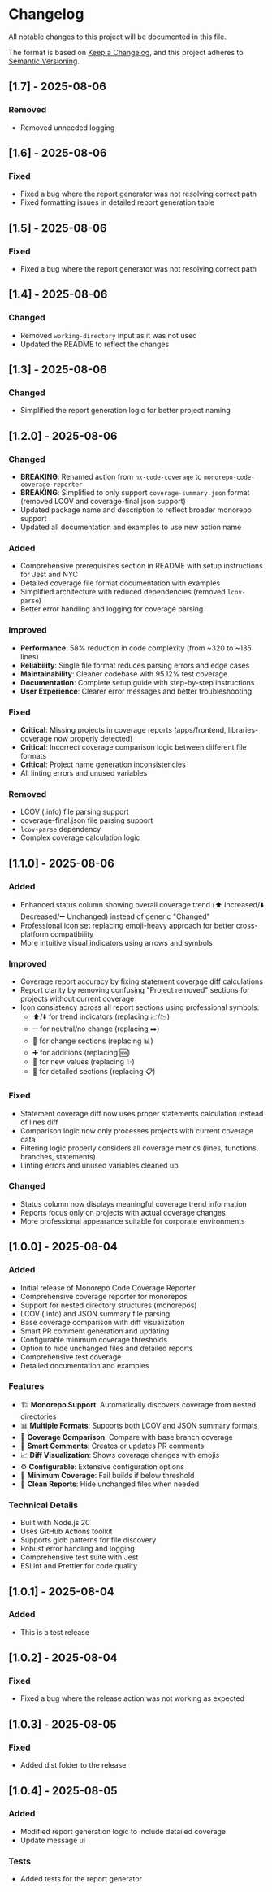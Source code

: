# Changelog

All notable changes to this project will be documented in this file.

The format is based on [Keep a Changelog](https://keepachangelog.com/en/1.0.0/),
and this project adheres to [Semantic Versioning](https://semver.org/spec/v2.0.0.html).

## [1.7] - 2025-08-06

### Removed

- Removed unneeded logging

## [1.6] - 2025-08-06

### Fixed

- Fixed a bug where the report generator was not resolving correct path
- Fixed formatting issues in detailed report generation table

## [1.5] - 2025-08-06

### Fixed

- Fixed a bug where the report generator was not resolving correct path

## [1.4] - 2025-08-06

### Changed

- Removed `working-directory` input as it was not used
- Updated the README to reflect the changes

## [1.3] - 2025-08-06

### Changed

- Simplified the report generation logic for better project naming

## [1.2.0] - 2025-08-06

### Changed

- **BREAKING**: Renamed action from `nx-code-coverage` to `monorepo-code-coverage-reporter`
- **BREAKING**: Simplified to only support `coverage-summary.json` format (removed LCOV and coverage-final.json support)
- Updated package name and description to reflect broader monorepo support
- Updated all documentation and examples to use new action name

### Added

- Comprehensive prerequisites section in README with setup instructions for Jest and NYC
- Detailed coverage file format documentation with examples
- Simplified architecture with reduced dependencies (removed `lcov-parse`)
- Better error handling and logging for coverage parsing

### Improved

- **Performance**: 58% reduction in code complexity (from ~320 to ~135 lines)
- **Reliability**: Single file format reduces parsing errors and edge cases
- **Maintainability**: Cleaner codebase with 95.12% test coverage
- **Documentation**: Complete setup guide with step-by-step instructions
- **User Experience**: Clearer error messages and better troubleshooting

### Fixed

- **Critical**: Missing projects in coverage reports (apps/frontend, libraries-coverage now properly detected)
- **Critical**: Incorrect coverage comparison logic between different file formats
- **Critical**: Project name generation inconsistencies
- All linting errors and unused variables

### Removed

- LCOV (.info) file parsing support
- coverage-final.json file parsing support
- `lcov-parse` dependency
- Complex coverage calculation logic

## [1.1.0] - 2025-08-06

### Added

- Enhanced status column showing overall coverage trend (⬆️ Increased/⬇️ Decreased/➖ Unchanged) instead of generic "Changed"
- Professional icon set replacing emoji-heavy approach for better cross-platform compatibility
- More intuitive visual indicators using arrows and symbols

### Improved

- Coverage report accuracy by fixing statement coverage diff calculations
- Report clarity by removing confusing "Project removed" sections for projects without current coverage
- Icon consistency across all report sections using professional symbols:
  - ⬆️/⬇️ for trend indicators (replacing 📈/📉)
  - ➖ for neutral/no change (replacing ➡️)
  - 🔄 for change sections (replacing 📊)
  - ➕ for additions (replacing 🆕)
  - 🔹 for new values (replacing ✨)
  - 📑 for detailed sections (replacing 📋)

### Fixed

- Statement coverage diff now uses proper statements calculation instead of lines diff
- Comparison logic now only processes projects with current coverage data
- Filtering logic properly considers all coverage metrics (lines, functions, branches, statements)
- Linting errors and unused variables cleaned up

### Changed

- Status column now displays meaningful coverage trend information
- Reports focus only on projects with actual coverage changes
- More professional appearance suitable for corporate environments

## [1.0.0] - 2025-08-04

### Added

- Initial release of Monorepo Code Coverage Reporter
- Comprehensive coverage reporter for monorepos
- Support for nested directory structures (monorepos)
- LCOV (.info) and JSON summary file parsing
- Base coverage comparison with diff visualization
- Smart PR comment generation and updating
- Configurable minimum coverage thresholds
- Option to hide unchanged files and detailed reports
- Comprehensive test coverage
- Detailed documentation and examples

### Features

- 🏗️ **Monorepo Support**: Automatically discovers coverage from nested directories
- 📊 **Multiple Formats**: Supports both LCOV and JSON summary formats
- 🔄 **Coverage Comparison**: Compare with base branch coverage
- 💬 **Smart Comments**: Creates or updates PR comments
- 📈 **Diff Visualization**: Shows coverage changes with emojis
- ⚙️ **Configurable**: Extensive configuration options
- 🎯 **Minimum Coverage**: Fail builds if below threshold
- 🧹 **Clean Reports**: Hide unchanged files when needed

### Technical Details

- Built with Node.js 20
- Uses GitHub Actions toolkit
- Supports glob patterns for file discovery
- Robust error handling and logging
- Comprehensive test suite with Jest
- ESLint and Prettier for code quality

## [1.0.1] - 2025-08-04

### Added

- This is a test release

## [1.0.2] - 2025-08-04

### Fixed

- Fixed a bug where the release action was not working as expected

## [1.0.3] - 2025-08-05

### Fixed

- Added dist folder to the release

## [1.0.4] - 2025-08-05

### Added

- Modified report generation logic to include detailed coverage
- Update message ui

### Tests

- Added tests for the report generator
